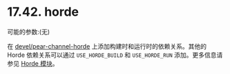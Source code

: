 # 17.42. horde

可能的参数:(无)

在 [devel/pear-channel-horde](horde) 上添加构建时和运行时的依赖关系。其他的 Horde 依赖关系可以通过 `USE_HORDE_BUILD` 和 `USE_HORDE_RUN` 添加。更多信息请参见 [Horde 模块](https://docs.freebsd.org/en/books/porters-handbook/special/index.html#php-horde)。
